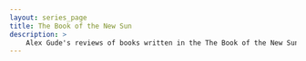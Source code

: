 ```yaml
---
layout: series_page
title: The Book of the New Sun
description: >
    Alex Gude's reviews of books written in the The Book of the New Sun series.
---
```

